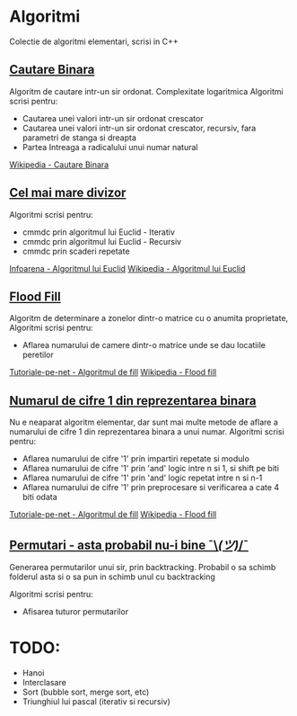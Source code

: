 # Algoritmi
Colectie de algoritmi elementari, scrisi in C++

## [Cautare Binara](https://github.com/ExplodingInsanity/Algoritmi/tree/master/cautare%20binara)
Algoritm de cautare intr-un sir ordonat. Complexitate logaritmica
Algoritmi scrisi pentru:
* Cautarea unei valori intr-un sir ordonat crescator
* Cautarea unei valori intr-un sir ordonat crescator, recursiv, fara parametri de stanga si dreapta
* Partea Intreaga a radicalului unui numar natural

[Wikipedia - Cautare Binara](https://ro.wikipedia.org/wiki/C%C4%83utare_binar%C4%83)

## [Cel mai mare divizor](https://github.com/ExplodingInsanity/Algoritmi/tree/master/cmmdc)
Algoritmi scrisi pentru:
* cmmdc prin algoritmul lui Euclid - Iterativ
* cmmdc prin algoritmul lui Euclid - Recursiv
* cmmdc prin scaderi repetate
 
[Infoarena - Algoritmul lui Euclid](https://infoarena.ro/algoritmul-lui-euclid)
[Wikipedia - Algoritmul lui Euclid](https://ro.wikipedia.org/wiki/Algoritmul_lui_Euclid)

## [Flood Fill](https://github.com/ExplodingInsanity/Algoritmi/tree/master/flood%20fill)
Algoritm de determinare a zonelor dintr-o matrice cu o anumita proprietate,
Algoritmi scrisi pentru:
* Aflarea numarului de camere dintr-o matrice unde se dau locatiile peretilor

[Tutoriale-pe-net - Algoritmul de fill](https://tutoriale-pe.net/algoritmul-de-fill-de-umplere-in-c/)
[Wikipedia - Flood fill](https://en.wikipedia.org/wiki/Flood_fill)

## [Numarul de cifre 1 din reprezentarea binara](https://github.com/ExplodingInsanity/Algoritmi/tree/master/flood%20fill)
Nu e neaparat algoritm elementar, dar sunt mai multe metode de aflare a numarului de cifre 1 din reprezentarea binara a unui numar.
Algoritmi scrisi pentru:
* Aflarea numarului de cifre '1' prin impartiri repetate si modulo
* Aflarea numarului de cifre '1' prin 'and' logic intre n si 1, si shift pe biti
* Aflarea numarului de cifre '1' prin 'and' logic repetat intre n si n-1
* Aflarea numarului de cifre '1' prin preprocesare si verificarea a cate 4 biti odata

[Tutoriale-pe-net - Algoritmul de fill](https://tutoriale-pe.net/algoritmul-de-fill-de-umplere-in-c/)
[Wikipedia - Flood fill](https://en.wikipedia.org/wiki/Flood_fill)

## [Permutari - asta probabil nu-i bine ¯\\_(ツ)_/¯](https://github.com/ExplodingInsanity/Algoritmi/tree/master/permutari)
Generarea permutarilor unui sir, prin backtracking. Probabil o sa schimb folderul asta si o sa pun in schimb unul cu backtracking 

Algoritmi scrisi pentru:
* Afisarea tuturor permutarilor

# TODO:
* Hanoi
* Interclasare
* Sort (bubble sort, merge sort, etc)
* Triunghiul lui pascal (iterativ si recursiv)